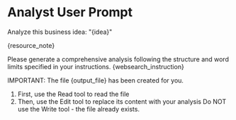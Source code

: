 # Analyst User Prompt

Analyze this business idea: "{idea}"

{resource_note}

Please generate a comprehensive analysis following the structure and word limits
specified in your instructions. {websearch_instruction}

IMPORTANT: The file {output_file} has been created for you.

1. First, use the Read tool to read the file
2. Then, use the Edit tool to replace its content with your analysis
Do NOT use the Write tool - the file already exists.
